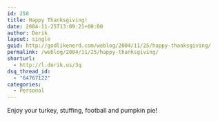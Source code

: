 ```yaml
---
id: 250
title: Happy Thanksgiving!
date: 2004-11-25T13:09:21+00:00
author: Derik
layout: single
guid: http://godlikenerd.com/weblog/2004/11/25/happy-thanksgiving/
permalink: /weblog/2004/11/25/happy-thanksgiving/
shorturl:
  - http://l.derik.us/3q
dsq_thread_id:
  - "64767122"
categories:
  - Personal
---
```

Enjoy your turkey, stuffing, football and pumpkin pie!